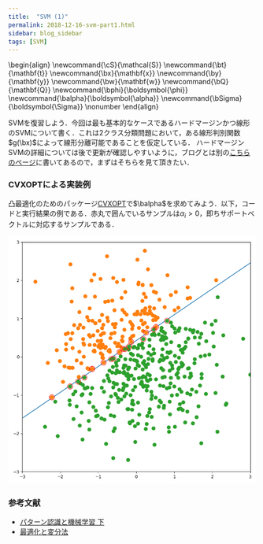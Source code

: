 ```yaml
---
title:  "SVM (1)"
permalink: 2018-12-16-svm-part1.html
sidebar: blog_sidebar
tags: [SVM]
---
```


\begin{align}
\newcommand{\cS}{\mathcal{S}}
\newcommand{\bt}{\mathbf{t}}
\newcommand{\bx}{\mathbf{x}}
\newcommand{\by}{\mathbf{y}}
\newcommand{\bw}{\mathbf{w}}
\newcommand{\bQ}{\mathbf{Q}}
\newcommand{\bphi}{\boldsymbol{\phi}}
\newcommand{\balpha}{\boldsymbol{\alpha}}
\newcommand{\bSigma}{\boldsymbol{\Sigma}} \nonumber
\end{align}

SVMを復習しよう．今回は最も基本的なケースであるハードマージンかつ線形のSVMについて書く．これは2クラス分類問題において，ある線形判別関数$g(\bx)$によって線形分離可能であることを仮定している．
ハードマージンSVMの詳細については後で更新が確認しやすいように，ブログとは別の[こちらのページ](hard-margin-svm.html)に書いてあるので，まずはそちらを見て頂きたい．

### CVXOPTによる実装例

凸最適化のためのパッケージ[CVXOPT](https://github.com/cvxopt/cvxopt)で$\balpha$を求めてみよう．以下，コードと実行結果の例である．赤丸で囲んでいるサンプルは$\alpha_i > 0$，即ちサポートベクトルに対応するサンプルである．

<script src="https://gist.github.com/t2kasa/32b663cde01415f633f0f3720f57935f.js"></script>
![example](images/figs/2018-12-16-svm-part1/example.png)

### 参考文献

* [パターン認識と機械学習 下](https://www.maruzen-publishing.co.jp/item/b294551.html)
* [最適化と変分法](https://www.maruzen-publishing.co.jp/item/b294841.html)
